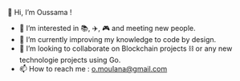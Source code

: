👋 Hi, I’m Oussama !
- 👀 I’m interested in 📚, ✈️, 🎮 and meeting new people.
- 🌱 I’m currently improving my knowledge to code by design.
- 💞️ I’m looking to collaborate on Blockchain projects ⛓️ or any new technologie projects using Go. 
- 📫 How to reach me : o.moulana@gmail.com

<!---
oussamm/oussamm is a ✨ special ✨ repository because its `README.md` (this file) appears on your GitHub profile.
You can click the Preview link to take a look at your changes.
--->
